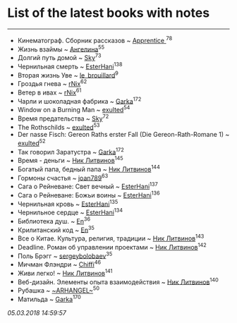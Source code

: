 # List of the latest books with notes
---

* Кинематограф. Сборник рассказов ~ [Apprentice ](users/528/52821952-vkontakte)<sup>78</sup>
* Жизнь взаймы ~ [Ангелина](users/837/83788782-vkontakte)<sup>55</sup>
* Долгий путь домой ~ [Sky](users/118/118049897850017649660-google)<sup>73</sup>
* Чернильная смерть ~ [EsterHani](users/305/30558181-vkontakte)<sup>138</sup>
* Вторая жизнь Уве ~ [le_brouillard](users/133/13330781-vkontakte)<sup>9</sup>
* Гроздья гнева ~ [rNix](users/115/115622071-twitter)<sup>62</sup>
* Ветер в ивах ~ [rNix](users/115/115622071-twitter)<sup>61</sup>
* Чарли и шоколадная фабрика ~ [Garka](users/115/115753719718250012620-google)<sup>172</sup>
* Window on a Burning Man ~ [exulted](users/100/100599204551896265722-google)<sup>54</sup>
* Время предательства ~ [Sky](users/118/118049897850017649660-google)<sup>72</sup>
* The Rothschilds ~ [exulted](users/100/100599204551896265722-google)<sup>53</sup>
* Der nasse Fisch: Gereon Raths erster Fall (Die Gereon-Rath-Romane 1) ~ [exulted](users/100/100599204551896265722-google)<sup>52</sup>
* Так говорил Заратустра ~ [Garka](users/115/115753719718250012620-google)<sup>172</sup>
* Время - деньги ~ [Ник Литвинов](users/241/241974816-vkontakte)<sup>145</sup>
* Богатый папа, бедный папа ~ [Ник Литвинов](users/241/241974816-vkontakte)<sup>144</sup>
* Гормоны счастья ~ [joan789](users/240/2401650-vkontakte)<sup>63</sup>
* Сага о Рейневане: Свет вечный ~ [EsterHani](users/305/30558181-vkontakte)<sup>137</sup>
* Сага о Рейневане: Божьи воины ~ [EsterHani](users/305/30558181-vkontakte)<sup>136</sup>
* Чернильная кровь ~ [EsterHani](users/305/30558181-vkontakte)<sup>135</sup>
* Чернильное сердце ~ [EsterHani](users/305/30558181-vkontakte)<sup>134</sup>
* Библиотека душ. ~ [En](users/333/333646551-vkontakte)<sup>36</sup>
* Крилитанский код ~ [En](users/333/333646551-vkontakte)<sup>35</sup>
* Все о Китае. Культура, религия, традиции ~ [Ник Литвинов](users/241/241974816-vkontakte)<sup>143</sup>
* Deadline. Роман об управлении проектами ~ [Ник Литвинов](users/241/241974816-vkontakte)<sup>142</sup>
* Поль Брэгг ~ [sergeybolobaev](users/112/112205967961310617540-google)<sup>35</sup>
* Мичман Флэндри ~ [Chiffi](users/105/105831994080785626680-google)<sup>46</sup>
* Живи легко! ~ [Ник Литвинов](users/241/241974816-vkontakte)<sup>141</sup>
* Веб-дизайн. Элементы опыта взаимодействия ~ [Ник Литвинов](users/241/241974816-vkontakte)<sup>140</sup>
* Рубашка ~ [~ARHANGEL~](users/642/64251996-vkontakte)<sup>50</sup>
* Матильда ~ [Garka](users/115/115753719718250012620-google)<sup>170</sup>


_05.03.2018 14:59:57_
